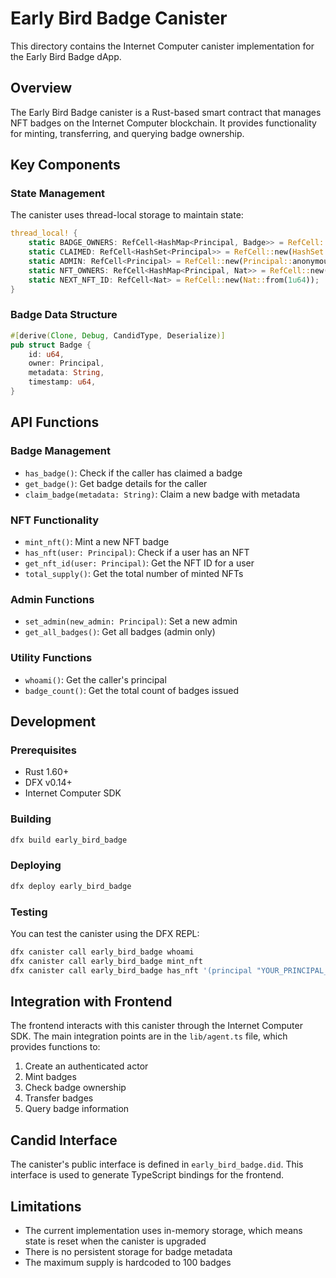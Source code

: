 # Early Bird Badge Canister

This directory contains the Internet Computer canister implementation for the Early Bird Badge dApp.

## Overview

The Early Bird Badge canister is a Rust-based smart contract that manages NFT badges on the Internet Computer blockchain. It provides functionality for minting, transferring, and querying badge ownership.

## Key Components

### State Management

The canister uses thread-local storage to maintain state:

```rust
thread_local! {
    static BADGE_OWNERS: RefCell<HashMap<Principal, Badge>> = RefCell::new(HashMap::new());
    static CLAIMED: RefCell<HashSet<Principal>> = RefCell::new(HashSet::new());
    static ADMIN: RefCell<Principal> = RefCell::new(Principal::anonymous());
    static NFT_OWNERS: RefCell<HashMap<Principal, Nat>> = RefCell::new(HashMap::new());
    static NEXT_NFT_ID: RefCell<Nat> = RefCell::new(Nat::from(1u64));
}
```

### Badge Data Structure

```rust
#[derive(Clone, Debug, CandidType, Deserialize)]
pub struct Badge {
    id: u64,
    owner: Principal,
    metadata: String,
    timestamp: u64,
}
```

## API Functions

### Badge Management

- `has_badge()`: Check if the caller has claimed a badge
- `get_badge()`: Get badge details for the caller
- `claim_badge(metadata: String)`: Claim a new badge with metadata

### NFT Functionality

- `mint_nft()`: Mint a new NFT badge
- `has_nft(user: Principal)`: Check if a user has an NFT
- `get_nft_id(user: Principal)`: Get the NFT ID for a user
- `total_supply()`: Get the total number of minted NFTs

### Admin Functions

- `set_admin(new_admin: Principal)`: Set a new admin
- `get_all_badges()`: Get all badges (admin only)

### Utility Functions

- `whoami()`: Get the caller's principal
- `badge_count()`: Get the total count of badges issued

## Development

### Prerequisites

- Rust 1.60+
- DFX v0.14+
- Internet Computer SDK

### Building

```bash
dfx build early_bird_badge
```

### Deploying

```bash
dfx deploy early_bird_badge
```

### Testing

You can test the canister using the DFX REPL:

```bash
dfx canister call early_bird_badge whoami
dfx canister call early_bird_badge mint_nft
dfx canister call early_bird_badge has_nft '(principal "YOUR_PRINCIPAL_ID")'
```

## Integration with Frontend

The frontend interacts with this canister through the Internet Computer SDK. The main integration points are in the `lib/agent.ts` file, which provides functions to:

1. Create an authenticated actor
2. Mint badges
3. Check badge ownership
4. Transfer badges
5. Query badge information

## Candid Interface

The canister's public interface is defined in `early_bird_badge.did`. This interface is used to generate TypeScript bindings for the frontend.

## Limitations

- The current implementation uses in-memory storage, which means state is reset when the canister is upgraded
- There is no persistent storage for badge metadata
- The maximum supply is hardcoded to 100 badges
